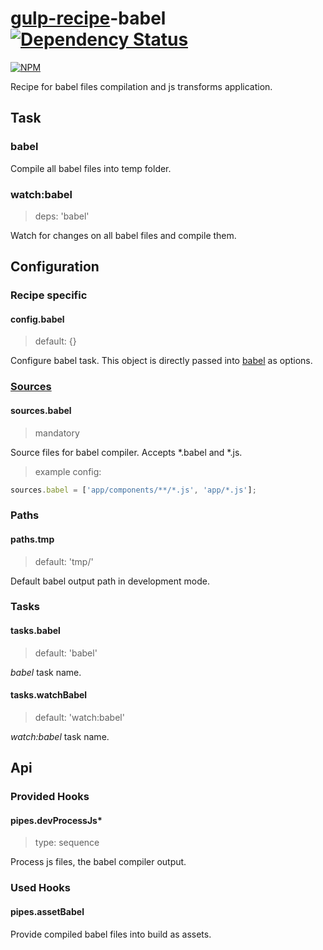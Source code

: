 # [gulp-recipe](https://github.com/PGS-dev/gulp-recipe-loader)-babel [![Dependency Status][depstat-image]][depstat-url]
[![NPM][npm-image]][npm-url]

Recipe for babel files compilation and js transforms application.

## Task
### babel

Compile all babel files into temp folder.

### watch:babel
> deps: 'babel'

Watch for changes on all babel files and compile them.

## Configuration
### Recipe specific
#### config.babel
> default: {}

Configure babel task. This object is directly passed into [babel](https://babeljs.io/docs/usage/options/) as options.

### [Sources](https://github.com/PGS-dev/gulp-recipe-loader#sources-configuration-syntax)
#### sources.babel
> mandatory

Source files for babel compiler. Accepts *.babel and *.js.
> example config:
```javascript
sources.babel = ['app/components/**/*.js', 'app/*.js'];
```

### Paths
#### paths.tmp
> default: 'tmp/'

Default babel output path in development mode.

### Tasks
#### tasks.babel
> default: 'babel'

_babel_ task name.

#### tasks.watchBabel
> default: 'watch:babel'

_watch:babel_ task name.

## Api
### Provided Hooks
#### pipes.devProcessJs*
> type: sequence

Process js files, the babel compiler output.

### Used Hooks
#### pipes.assetBabel

Provide compiled babel files into build as assets.

[npm-url]: https://npmjs.org/package/gulp-recipe-babel
[npm-image]: https://nodei.co/npm/gulp-recipe-babel.png?downloads=true
[depstat-url]: https://david-dm.org/PGS-dev/gulp-recipe-babel
[depstat-image]: https://img.shields.io/david/PGS-dev/gulp-recipe-babel.svg?style=flat